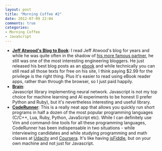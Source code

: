 ```yaml
---
layout: post
title: "Morning Coffee #2"
date: 2012-07-09 22:04
comments: true
categories: 
- Morning Coffee
- JavaScript
---
```


* __[Jeff Atwood's Blog to Book](https://www.hyperink.com/Blog-To-Book-Effective-Programming-More-Than-Writing-Code-b1559)__:
  I read Jeff Atwood's blog for years and while he was quite often in the shadow of [his more famous partner](http://www.joelonsoftware.com/),
  he still was one of the most interesting engineering bloggers. He just released 
  his best blog posts as an [ebook](https://www.hyperink.com/Blog-To-Book-Effective-Programming-More-Than-Writing-Code-b1559) and while
  technically you can still read all those texts for free on his site, I think
  paying $2.99 for the privilege is the right thing. Plus it's easier to read using
  eBook reader apps, rather than through the browser, so I just paid happily.  
* __[Brain](https://github.com/harthur/brain)__:  
  Javascript library implementing neural network. Javascript is not my top choice for machine learning and AI experiments
  to be honest (I prefer Python and Ruby), but it's nevertheless interesting and useful library.
* __[CodeRunner](http://click.linksynergy.com/fs-bin/stat?id=Vg6WGCcESLE&offerid=146261&type=3&subid=0&tmpid=1826&RD_PARM1=http%253A%252F%252Fitunes.apple.com%252Fus%252Fapp%252Fcoderunner%252Fid433335799%253Fmt%253D12%2526uo%253D4%2526partnerId%253D30)__: 
  This is a really neat app that allows you quickly run short programs in half a dozen of the most 
  popular programming languages (C/C++, Lua, Ruby, Python, JavaScript etc). While I can definitely use Vim and command-line tools for all these
  programming languages, CodeRunner has been indispensable in two situations - while interviewing candidates and while studying programming and
  math classes at [Udacity](http://www.udacity.com) and [Coursera](http://www.coursera.com). It's like having [jsFiddle](jsfiddle.net), but on your own machine
  and not just for Javascript. 
